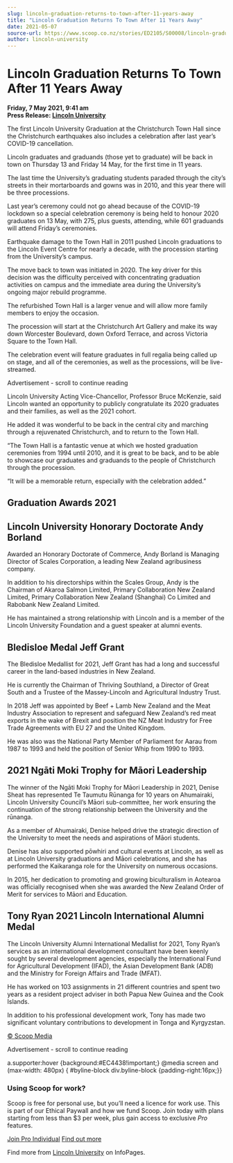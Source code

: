 ```yaml
---
slug: lincoln-graduation-returns-to-town-after-11-years-away
title: "Lincoln Graduation Returns To Town After 11 Years Away"
date: 2021-05-07
source-url: https://www.scoop.co.nz/stories/ED2105/S00008/lincoln-graduation-returns-to-town-after-11-years-away.htm
author: lincoln-university
---
```

Lincoln Graduation Returns To Town After 11 Years Away
======================================================

**Friday, 7 May 2021, 9:41 am**  
**Press Release: [Lincoln University](https://info.scoop.co.nz/Lincoln_University)**

The first Lincoln University Graduation at the Christchurch Town Hall since the Christchurch earthquakes also includes a celebration after last year’s COVID-19 cancellation.

Lincoln graduates and graduands (those yet to graduate) will be back in town on Thursday 13 and Friday 14 May, for the first time in 11 years.

The last time the University’s graduating students paraded through the city’s streets in their mortarboards and gowns was in 2010, and this year there will be three processions.

Last year’s ceremony could not go ahead because of the COVID-19 lockdown so a special celebration ceremony is being held to honour 2020 graduates on 13 May, with 275, plus guests, attending, while 601 graduands will attend Friday’s ceremonies.

Earthquake damage to the Town Hall in 2011 pushed Lincoln graduations to the Lincoln Event Centre for nearly a decade, with the procession starting from the University’s campus.

The move back to town was initiated in 2020. The key driver for this decision was the difficulty perceived with concentrating graduation activities on campus and the immediate area during the University’s ongoing major rebuild programme.

The refurbished Town Hall is a larger venue and will allow more family members to enjoy the occasion.

The procession will start at the Christchurch Art Gallery and make its way down Worcester Boulevard, down Oxford Terrace, and across Victoria Square to the Town Hall.

The celebration event will feature graduates in full regalia being called up on stage, and all of the ceremonies, as well as the processions, will be live-streamed.

Advertisement - scroll to continue reading





Lincoln University Acting Vice-Chancellor, Professor Bruce McKenzie, said Lincoln wanted an opportunity to publicly congratulate its 2020 graduates and their families, as well as the 2021 cohort.

He added it was wonderful to be back in the central city and marching through a rejuvenated Christchurch, and to return to the Town Hall.

“The Town Hall is a fantastic venue at which we hosted graduation ceremonies from 1994 until 2010, and it is great to be back, and to be able to showcase our graduates and graduands to the people of Christchurch through the procession.

“It will be a memorable return, especially with the celebration added.”

Graduation Awards 2021
----------------------

Lincoln University Honorary Doctorate Andy Borland
--------------------------------------------------

Awarded an Honorary Doctorate of Commerce, Andy Borland is Managing Director of Scales Corporation, a leading New Zealand agribusiness company.

In addition to his directorships within the Scales Group, Andy is the Chairman of Akaroa Salmon Limited, Primary Collaboration New Zealand Limited, Primary Collaboration New Zealand (Shanghai) Co Limited and Rabobank New Zealand Limited.

He has maintained a strong relationship with Lincoln and is a member of the Lincoln University Foundation and a guest speaker at alumni events.

Bledisloe Medal Jeff Grant
--------------------------

The Bledisloe Medallist for 2021, Jeff Grant has had a long and successful career in the land-based industries in New Zealand.

He is currently the Chairman of Thriving Southland, a Director of Great South and a Trustee of the Massey-Lincoln and Agricultural Industry Trust.

In 2018 Jeff was appointed by Beef + Lamb New Zealand and the Meat Industry Association to represent and safeguard New Zealand’s red meat exports in the wake of Brexit and position the NZ Meat Industry for Free Trade Agreements with EU 27 and the United Kingdom.

He was also was the National Party Member of Parliament for Aarau from 1987 to 1993 and held the position of Senior Whip from 1990 to 1993.

2021 Ngāti Moki Trophy for Māori Leadership
-------------------------------------------

The winner of the Ngāti Moki Trophy for Māori Leadership in 2021, Denise Sheat has represented Te Taumutu Rūnanga for 10 years on Ahumairaki, Lincoln University Council’s Māori sub-committee, her work ensuring the continuation of the strong relationship between the University and the rūnanga.

As a member of Ahumairaki, Denise helped drive the strategic direction of the University to meet the needs and aspirations of Māori students.

Denise has also supported pōwhiri and cultural events at Lincoln, as well as at Lincoln University graduations and Māori celebrations, and she has performed the Kaikaranga role for the University on numerous occasions.

In 2015, her dedication to promoting and growing biculturalism in Aotearoa was officially recognised when she was awarded the New Zealand Order of Merit for services to Māori and Education.

Tony Ryan 2021 Lincoln International Alumni Medal
-------------------------------------------------

The Lincoln University Alumni International Medallist for 2021, Tony Ryan’s services as an international development consultant have been keenly sought by several development agencies, especially the International Fund for Agricultural Development (IFAD), the Asian Development Bank (ADB) and the Ministry for Foreign Affairs and Trade (MFAT).

He has worked on 103 assignments in 21 different countries and spent two years as a resident project adviser in both Papua New Guinea and the Cook Islands.

In addition to his professional development work, Tony has made two significant voluntary contributions to development in Tonga and Kyrgyzstan.

[© Scoop Media](http://www.scoop.co.nz/about/terms.html)  

Advertisement - scroll to continue reading



a.supporter:hover {background:#EC4438!important;} @media screen and (max-width: 480px) { #byline-block div.byline-block {padding-right:16px;}}

### Using Scoop for work?

Scoop is free for personal use, but you’ll need a licence for work use. This is part of our Ethical Paywall and how we fund Scoop. Join today with plans starting from less than $3 per week, plus gain access to exclusive _Pro_ features.  
  
[Join Pro Individual](https://pro.scoop.co.nz/Individual/?from=ProIn24) [Find out more](https://pro.scoop.co.nz/using-scoop-for-work/?from=ProIn24)

Find more from [Lincoln University](https://info.scoop.co.nz/Lincoln_University) on InfoPages.